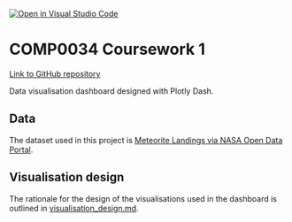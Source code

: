 [![Open in Visual Studio Code](https://classroom.github.com/assets/open-in-vscode-f059dc9a6f8d3a56e377f745f24479a46679e63a5d9fe6f495e02850cd0d8118.svg)](https://classroom.github.com/online_ide?assignment_repo_id=7034886&assignment_repo_type=AssignmentRepo)
# COMP0034 Coursework 1

[Link to GitHub repository](https://github.com/ucl-comp0035/comp0034-cw1-i-serenaives)

Data visualisation dashboard designed with Plotly Dash.

## Data
The dataset used in this project is [Meteorite Landings via NASA Open Data Portal](https://data.nasa.gov/Space-Science/Meteorite-Landings/gh4g-9sfh).

## Visualisation design

The rationale for the design of the visualisations used in the dashboard is outlined in [visualisation_design.md](https://github.com/ucl-comp0035/comp0034-cw1-i-serenaives/blob/master/visualisation_design.md).